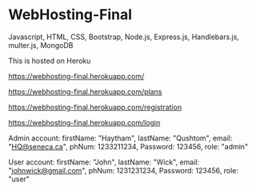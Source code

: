 # WebHosting-Final

Javascript, HTML, CSS, Bootstrap, Node.js, Express.js, Handlebars.js, multer.js, MongoDB

This is hosted on Heroku

https://webhosting-final.herokuapp.com/

https://webhosting-final.herokuapp.com/plans 

https://webhosting-final.herokuapp.com/registration 

https://webhosting-final.herokuapp.com/login


Admin account:  firstName: "Haytham", lastName: "Qushtom", email: "HQ@seneca.ca", phNum: 1233211234, Password: 123456, role: "admin" 

User account:  firstName: "John", lastName: "Wick", email: "johnwick@gmail.com", phNum: 1231231234, Password: 123456, role: "user" 
